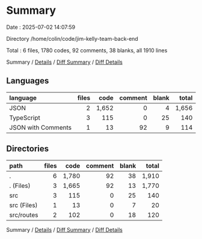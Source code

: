 # Summary

Date : 2025-07-02 14:07:59

Directory /home/colin/code/jim-kelly-team-back-end

Total : 6 files,  1780 codes, 92 comments, 38 blanks, all 1910 lines

Summary / [Details](details.md) / [Diff Summary](diff.md) / [Diff Details](diff-details.md)

## Languages
| language | files | code | comment | blank | total |
| :--- | ---: | ---: | ---: | ---: | ---: |
| JSON | 2 | 1,652 | 0 | 4 | 1,656 |
| TypeScript | 3 | 115 | 0 | 25 | 140 |
| JSON with Comments | 1 | 13 | 92 | 9 | 114 |

## Directories
| path | files | code | comment | blank | total |
| :--- | ---: | ---: | ---: | ---: | ---: |
| . | 6 | 1,780 | 92 | 38 | 1,910 |
| . (Files) | 3 | 1,665 | 92 | 13 | 1,770 |
| src | 3 | 115 | 0 | 25 | 140 |
| src (Files) | 1 | 13 | 0 | 7 | 20 |
| src/routes | 2 | 102 | 0 | 18 | 120 |

Summary / [Details](details.md) / [Diff Summary](diff.md) / [Diff Details](diff-details.md)